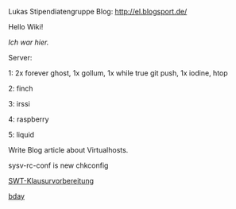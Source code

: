 Lukas Stipendiatengruppe Blog: http://el.blogsport.de/

Hello Wiki!

*Ich war hier.*

Server:

1: 2x forever ghost, 1x gollum, 1x while true git push, 1x iodine, htop

2: finch

3: irssi

4: raspberry

5: liquid

Write Blog article about Virtualhosts.

sysv-rc-conf is new chkconfig

[SWT-Klausurvorbereitung](/SWT-Klausurvorbereitung)

[bday](/bday)
